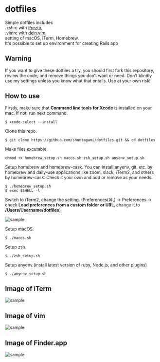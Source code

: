 # dotfiles
Simple dotfiles includes<br>
.zshrc with <a href="https://github.com/sorin-ionescu/prezto">Prezto</a>,<br> 
.vimrc with <a href="https://github.com/Shougo/dein.vim">dein.vim</a>,<br>
setting of macOS, iTerm, Homebrew.<br>
It's possible to set up environment for creating Rails app 


## Warning
 If you want to give these dotfiles a try, you should first fork this repository, review the code, and remove things you don’t want or need. Don’t blindly use my settings unless you know what that entails. Use at your own risk!

## How to use
Firstly, maku sure that <b>Command line tools for Xcode</b> is installed on your mac. If not, run next command.

```
$ xcode-select --install
```

Clone this repo.
```
$ git clone https://github.com/shuntagami/dotfiles.git && cd dotfiles
```

Make files excutable.
```
chmod +x homebrew_setup.sh macos.sh zsh_setup.sh anyenv_setup.sh
```

Setup homebrew and homebrew-cask. You can install anyenv, git, etc. by homebrew and daily-use applications like zoom, slack, iTerm2, and others by homebrew-cask. Check it your own and add or remove as your needs. 
```
$ ./homebrew_setup.sh
$ exec $SHELL -l
```

Switch to iTerm2, change the setting. (Preferences(⌘,) → Preferences → check <b>Load preferences from a custom folder or URL</b>, change it to <b>/Users/Username/dotfiles</b>)

![sample](https://user-images.githubusercontent.com/69618840/108678965-2d5e4e80-752f-11eb-9e32-27862427c9b6.png)

Setup macOS.
```
$ ./macos.sh
```

Setup zsh.
```
$ ./zsh_setup.sh
```

Setup anyenv.(install latest version of ruby, Node.js, and other plugins)
```
$ ./anyenv_setup.sh
```

## Image of iTerm
![sample](https://user-images.githubusercontent.com/69618840/108621267-0f341800-7475-11eb-8f4f-edec0d91fc1b.png)

## Image of vim
![sample](https://user-images.githubusercontent.com/69618840/108621397-bca72b80-7475-11eb-8158-96624fff5de4.png)

## Image of Finder.app
![sample](https://user-images.githubusercontent.com/69618840/108621439-ed876080-7475-11eb-8a97-070d9aa5ab22.png)

